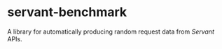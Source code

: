 # servant-benchmark

A library for automatically producing random request data from *Servant* APIs. 



